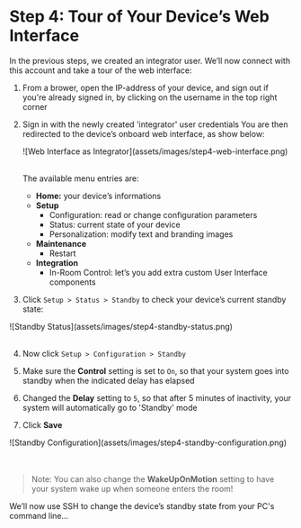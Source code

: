 # Step 4: Tour of Your Device’s Web Interface

In the previous steps, we created an integrator user. We’ll now connect with this account and take a tour of the web interface:

1. From a brower, open the IP-address of your device, and sign out if you're already signed in, by clicking on the username in the top right corner

2. Sign in with the newly created 'integrator' user credentials
    You are then redirected to the device’s onboard web interface, as show below:

    <div align="left">![Web Interface as Integrator](assets/images/step4-web-interface.png)</div><br/>

    The available menu entries are:
    - **Home:** your device’s informations
    - **Setup**
       - Configuration: read or change configuration parameters
       - Status: current state of your device
       - Personalization: modify text and branding images
    - **Maintenance**
       - Restart
    - **Integration**
       - In-Room Control: let’s you add extra custom User Interface components

3. Click `Setup > Status > Standby` to check your device’s current standby state:
  <div align="left">![Standby Status](assets/images/step4-standby-status.png)</div><br/>

4. Now click `Setup > Configuration > Standby`

5. Make sure the **Control** setting is set to `On`, so that your system goes into standby when the indicated delay has elapsed

6. Changed the **Delay** setting to `5`, so that after 5 minutes of inactivity, your system will automatically go to 'Standby' mode

7. Click **Save**

  <div align="left">![Standby Configuration](assets/images/step4-standby-configuration.png)</div><br/><br/>

> Note: You can also change the **WakeUpOnMotion** setting to have your system wake up when someone enters the room!

We’ll now use SSH to change the device’s standby state from your PC's command line...
